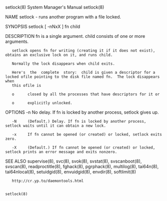 setlock(8)                                                    System Manager's Manual                                                   setlock(8)

NAME
       setlock - runs another program with a file locked.

SYNOPSIS
       setlock [ -nNxX ] fn child

DESCRIPTION
       fn is a single argument.  child consists of one or more arguments.

       setlock opens fn for writing (creating it if it does not exist), obtains an exclusive lock on it, and runs child.

       Normally the lock disappears when child exits.

       Here's  the  complete  story:  child is given a descriptor for a locked ofile pointing to the disk file named fn.  The lock disappears when
       this ofile is

       o      closed by all the processes that have descriptors for it or

       o      explicitly unlocked.

OPTIONS
       -n     No delay. If fn is locked by another process, setlock gives up.

       -N     (Default.) Delay. If fn is locked by another process, setlock waits until it can obtain a new lock.

       -x     If fn cannot be opened (or created) or locked, setlock exits zero.

       -X     (Default.) If fn cannot be opened (or created) or locked, setlock prints an error message and exits nonzero.

SEE ALSO
       supervise(8), svc(8), svok(8), svstat(8), svscanboot(8),  svscan(8),  readproctitle(8),  fghack(8),  pgrphack(8),  multilog(8),  tai64n(8),
       tai64nlocal(8), setuidgid(8), envuidgid(8), envdir(8), softlimit(8)

       http://cr.yp.to/daemontools.html

                                                                                                                                        setlock(8)
